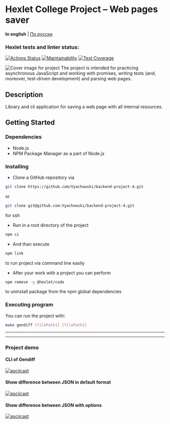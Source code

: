 # Hexlet College Project – Web pages saver

**In english** | [По русски](README_ru.md)

### Hexlet tests and linter status:
[![Actions Status](https://github.com/Vyachowski/backend-project-4/actions/workflows/hexlet-check.yml/badge.svg)](https://github.com/Vyachowski/backend-project-4/actions)
[![Maintainability](https://api.codeclimate.com/v1/badges/6466423d05eea596cd5d/maintainability)](https://codeclimate.com/github/Vyachowski/backend-project-4/maintainability)
[![Test Coverage](https://api.codeclimate.com/v1/badges/6466423d05eea596cd5d/test_coverage)](https://codeclimate.com/github/Vyachowski/backend-project-4/test_coverage)

![Cover image for project](cover.png)
The project is intended for practicing asynchronous JavaScript and working with promises, writing tests (and, moreover, test-driven development) and parsing web pages.

## Description

Library and cli application for saving a web page with all internal resources.

## Getting Started

### Dependencies

* Node.js
* NPM Package Manager as a part of Node.js

### Installing

* Clone a GitHub repository via

```sh
git clone https://github.com/Vyachowski/backend-project-4.git
```

or

```sh
git clone git@github.com:Vyachowski/backend-project-4.git
```
for ssh
* Run in a root directory of the project
```sh
npm ci
```
* And than execute
```sh
npm link
```
to run project via command line easily
* After your work with a project you can perform
```sh
npm remove -g @hexlet/code
```
to uninstall package from the npm global dependencies

### Executing program

You can run the project with:
```sh
make gendiff [filePath1] [filePath2]
```

___

___

### Project demo

#### CLI of Gendiff

[![asciicast](https://asciinema.org/a/622629.svg)](https://asciinema.org/a/622629)

#### Show difference between JSON in default format

[![asciicast](https://asciinema.org/a/622632.svg)](https://asciinema.org/a/622632)

#### Show difference between JSON with options

[![asciicast](https://asciinema.org/a/622633.svg)](https://asciinema.org/a/622633)

